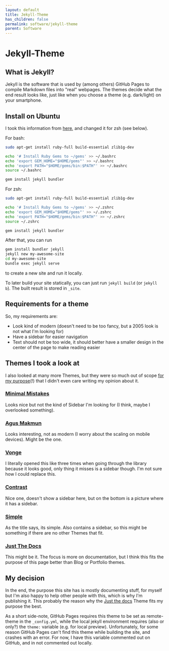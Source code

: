```yaml
---
layout: default
title: Jekyll-Theme
has_children: false
permalink: software/jekyll-theme
parent: Software
---
```


# Jekyll-Theme

## What is Jekyll?

Jekyll is the software that is used by (among others) GitHub Pages to compile Markdown files into "real" webpages.
The themes decide what the end result looks like, just like when you choose a theme (e.g. dark/light) on your smartphone.

## Install on Ubuntu

I took this information from [here](https://jekyllrb.com/docs/installation/ubuntu/), and changed it for zsh (see below).

For bash:

```bash
sudo apt-get install ruby-full build-essential zlib1g-dev

echo '# Install Ruby Gems to ~/gems' >> ~/.bashrc
echo 'export GEM_HOME="$HOME/gems"' >> ~/.bashrc
echo 'export PATH="$HOME/gems/bin:$PATH"' >> ~/.bashrc
source ~/.bashrc

gem install jekyll bundler
```

For zsh:

```zsh
sudo apt-get install ruby-full build-essential zlib1g-dev

echo '# Install Ruby Gems to ~/gems' >> ~/.zshrc
echo 'export GEM_HOME="$HOME/gems"' >> ~/.zshrc
echo 'export PATH="$HOME/gems/bin:$PATH"' >> ~/.zshrc
source ~/.zshrc

gem install jekyll bundler
```

After that, you can run

```zsh
gem install bundler jekyll
jekyll new my-awesome-site
cd my-awesome-site
bundle exec jekyll serve
```

to create a new site and run it locally.

To later build your site statically, you can just run `jekyll build` (or `jekyll b`).
The built result is stored in `_site`.

## Requirements for a theme

So, my requirements are:

- Look kind of modern (doesn't need to be too fancy, but a 2005 look is not what I'm looking for)
- Have a sidebar for easier navigation
- Text should not be too wide, it should better have a smaller design in the center of the page to make reading easier

## Themes I took a look at

I also looked at many more Themes, but they were so much out of scope <ins>for my purpose</ins>(!) that I didn't even care writing my opinion about it.

### [Minimal Mistakes](https://jekyllthemes.io/theme/minimal-mistakes)

Looks nice but not the kind of Sidebar I'm looking for (I think, maybe I overlooked something).

### [Agus Makmun](https://jekyllthemes.io/theme/agusmakmun-github-io)

Looks interesting, not as modern (I worry about the scaling on mobile devices).
Might be the one.

### [Vonge](https://jekyllthemes.io/theme/vonge)

I literally opened this like three times when going through the library because it looks good, only thing it misses is a sidebar though.
I'm not sure how I could replace this.

### [Contrast](https://jekyllthemes.io/theme/contrast)

Nice one, doesn't show a sidebar here, but on the bottom is a picture where it has a sidebar.

### [Simple](https://jekyllthemes.io/theme/jekyll-simple)

As the title says, its simple.
Also contains a sidebar, so this might be something if there are no other Themes that fit.

### [Just The Docs](https://jekyllthemes.io/theme/just-the-docs)

This might be it.
The focus is more on documentation, but I think this fits the purpose of this page better than Blog or Portfolio themes.

## My decision

In the end, the purpose this site has is mostly documenting stuff, for myself but I'm also happy to help other people with this, which is why I'm publishing it.
This probably the reason why the [Just the docs](#just-the-docshttpsjekyllthemesiothemejust-the-docs) Theme fits my purpose the best.

As a short side-note, GitHub Pages requires this theme to be set as remote-theme in the `_config.yml`, while the local jekyll environment requires (also or only?) the `theme:` variable (e.g. for local preview).
Unfortunately, for some reason GitHub Pages can't find this theme while building the site, and crashes with an error.
For now, I have this variable commented out on GitHub, and in not commented out locally.

